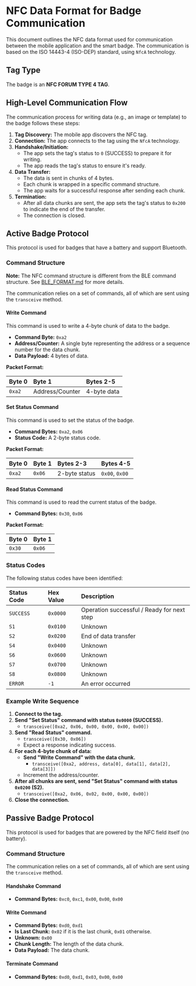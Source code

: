 # NFC Data Format for Badge Communication

This document outlines the NFC data format used for communication between the mobile application and the smart badge. The communication is based on the ISO 14443-4 (ISO-DEP) standard, using `NfcA` technology.

## Tag Type

The badge is an **NFC FORUM TYPE 4 TAG**.

## High-Level Communication Flow

The communication process for writing data (e.g., an image or template) to the badge follows these steps:

1.  **Tag Discovery:** The mobile app discovers the NFC tag.
2.  **Connection:** The app connects to the tag using the `NfcA` technology.
3.  **Handshake/Initiation:**
    *   The app sets the tag's status to `0` (SUCCESS) to prepare it for writing.
    *   The app reads the tag's status to ensure it's ready.
4.  **Data Transfer:**
    *   The data is sent in chunks of 4 bytes.
    *   Each chunk is wrapped in a specific command structure.
    *   The app waits for a successful response after sending each chunk.
5.  **Termination:**
    *   After all data chunks are sent, the app sets the tag's status to `0x200` to indicate the end of the transfer.
    *   The connection is closed.

## Active Badge Protocol

This protocol is used for badges that have a battery and support Bluetooth.

### Command Structure

**Note:** The NFC command structure is different from the BLE command structure. See [BLE_FORMAT.md](BLE_FORMAT.md) for more details.

The communication relies on a set of commands, all of which are sent using the `transceive` method.

#### Write Command

This command is used to write a 4-byte chunk of data to the badge.

*   **Command Byte:** `0xa2`
*   **Address/Counter:** A single byte representing the address or a sequence number for the data chunk.
*   **Data Payload:** 4 bytes of data.

**Packet Format:**

| Byte 0 | Byte 1          | Bytes 2-5     |
| :----- | :-------------- | :------------ |
| `0xa2` | Address/Counter | 4-byte data   |

#### Set Status Command

This command is used to set the status of the badge.

*   **Command Bytes:** `0xa2`, `0x06`
*   **Status Code:** A 2-byte status code.

**Packet Format:**

| Byte 0 | Byte 1 | Bytes 2-3      | Bytes 4-5      |
| :----- | :----- | :------------- | :------------- |
| `0xa2` | `0x06` | 2-byte status  | `0x00`, `0x00` |

#### Read Status Command

This command is used to read the current status of the badge.

*   **Command Bytes:** `0x30`, `0x06`

**Packet Format:**

| Byte 0 | Byte 1 |
| :----- | :----- |
| `0x30` | `0x06` |

### Status Codes

The following status codes have been identified:

| Status Code | Hex Value | Description                               |
| :---------- | :-------- | :---------------------------------------- |
| `SUCCESS`   | `0x0000`  | Operation successful / Ready for next step |
| `S1`        | `0x0100`  | Unknown                                   |
| `S2`        | `0x0200`  | End of data transfer                      |
| `S4`        | `0x0400`  | Unknown                                   |
| `S6`        | `0x0600`  | Unknown                                   |
| `S7`        | `0x0700`  | Unknown                                   |
| `S8`        | `0x0800`  | Unknown                                   |
| `ERROR`     | `-1`      | An error occurred                         |

### Example Write Sequence

1.  **Connect to the tag.**
2.  **Send "Set Status" command with status `0x0000` (SUCCESS).**
    *   `transceive([0xa2, 0x06, 0x00, 0x00, 0x00, 0x00])`
3.  **Send "Read Status" command.**
    *   `transceive([0x30, 0x06])`
    *   Expect a response indicating success.
4.  **For each 4-byte chunk of data:**
    *   **Send "Write Command" with the data chunk.**
        *   `transceive([0xa2, address, data[0], data[1], data[2], data[3]])`
    *   Increment the address/counter.
5.  **After all chunks are sent, send "Set Status" command with status `0x0200` (S2).**
    *   `transceive([0xa2, 0x06, 0x02, 0x00, 0x00, 0x00])`
6.  **Close the connection.**

## Passive Badge Protocol

This protocol is used for badges that are powered by the NFC field itself (no battery).

### Command Structure

The communication relies on a set of commands, all of which are sent using the `transceive` method.

#### Handshake Command

*   **Command Bytes:** `0xc0`, `0xc1`, `0x00`, `0x00`, `0x00`

#### Write Command

*   **Command Bytes:** `0xd0`, `0xd1`
*   **Is Last Chunk:** `0x02` if it is the last chunk, `0x01` otherwise.
*   **Unknown:** `0x00`
*   **Chunk Length:** The length of the data chunk.
*   **Data Payload:** The data chunk.

#### Terminate Command

*   **Command Bytes:** `0xd0`, `0xd1`, `0x03`, `0x00`, `0x00`